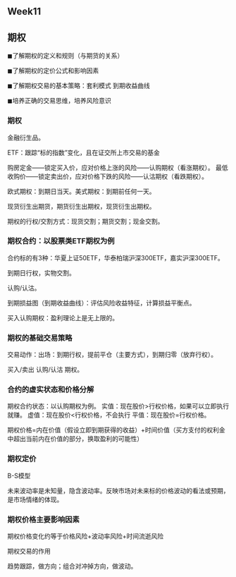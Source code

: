 
## Week11

## 期权

◼了解期权的定义和规则（与期货的关系）

◼了解期权的定价公式和影响因素

◼了解期权交易的基本策略：套利模式 到期收益曲线

◼培养正确的交易思维，培养风险意识


### 期权

金融衍生品。

ETF：跟踪“标的指数”变化，且在证交所上市交易的基金

购房定金——锁定买入价，应对价格上涨的风险——认购期权（看涨期权）。
最低收购价——锁定卖出价，应对价格下跌的风险——认沽期权（看跌期权）。

欧式期权：到期日当天。美式期权：到期前任何一天。

现货衍生出期货，期货衍生出期权，现货衍生出期权。

期权的行权/交割方式：现货交割；期货交割；现金交割。

### 期权合约：以股票类ETF期权为例

合约标的有3种：华夏上证50ETF，华泰柏瑞沪深300ETF，嘉实沪深300ETF。

到期日行权，实物交割。

认购/认沽。

到期损益图（到期收益曲线）：评估风险收益特征，计算损益平衡点。

买入认购期权：盈利理论上是无上限的。

### 期权的基础交易策略

交易动作：出场：到期行权，提前平仓（主要方式），到期归零（放弃行权）。

买入/卖出 认购/认沽 期权。

### 合约的虚实状态和价格分解

期权合约状态：以认购期权为例。
实值：现在股价>行权价格，如果可以立即执行就赚。
虚值：现在股价<行权价格，不会执行
平值：现在股价=行权价格。

期权价格=内在价值（假设立即到期获得的收益）+时间价值（买方支付的权利金中超出当前内在价值的部分，换取盈利的可能性）

### 期权定价

B-S模型

未来波动率是未知量，隐含波动率。反映市场对未来标的价格波动的看法或预期，是市场情绪的体现。

### 期权价格主要影响因素

期权价格变化约等于价格风险+波动率风险+时间流逝风险

期权交易的作用

趋势跟踪，做方向；组合对冲掉方向，做波动。
